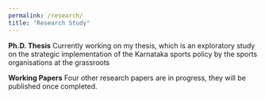 ```yaml
---
permalink: /research/
title: "Research Study"
---
```


**Ph.D. Thesis**
Currently working on my thesis, which is an exploratory study on the strategic implementation of the Karnataka sports policy by the sports organisations at the grassroots

**Working Papers**
Four other research papers are in progress, they will be published once completed. 


